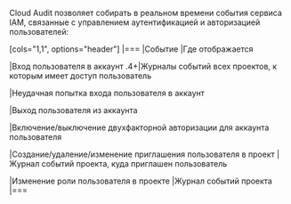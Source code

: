 Cloud Audit позволяет собирать в реальном времени события сервиса IAM, связанные с управлением аутентификацией и авторизацией пользователей:

[cols="1,1", options="header"]
|===
|Событие
|Где отображается

|Вход пользователя в аккаунт
.4+|Журналы событий всех проектов, к которым имеет доступ пользователь

|Неудачная попытка входа пользователя в аккаунт

|Выход пользователя из аккаунта

|Включение/выключение двухфакторной авторизации для аккаунта пользователя

|Создание/удаление/изменение приглашения пользователя в проект
|Журнал событий проекта, куда приглашен пользователь

|Изменение роли пользователя в проекте
|Журнал событий проекта
|===
